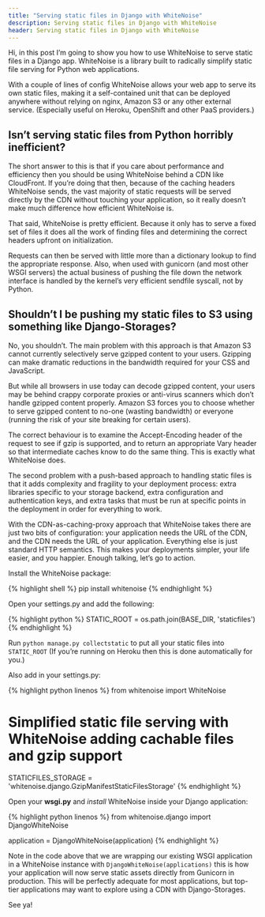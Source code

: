 ```yaml
---
title: "Serving static files in Django with WhiteNoise"
description: Serving static files in Django with WhiteNoise
header: Serving static files in Django with WhiteNoise
---
```


Hi, in this post I’m going to show you how to use WhiteNoise to serve static files in a Django app. WhiteNoise is a library built to radically simplify static file serving for Python web applications.

With a couple of lines of config WhiteNoise allows your web app to serve its own static files, making it a self-contained unit that can be deployed anywhere without relying on nginx, Amazon S3 or any other external service. (Especially useful on Heroku, OpenShift and other PaaS providers.)

## Isn’t serving static files from Python horribly inefficient?

The short answer to this is that if you care about performance and efficiency then you should be using WhiteNoise behind a CDN like CloudFront. If you’re doing that then, because of the caching headers WhiteNoise sends, the vast majority of static requests will be served directly by the CDN without touching your application, so it really doesn’t make much difference how efficient WhiteNoise is.

That said, WhiteNoise is pretty efficient. Because it only has to serve a fixed set of files it does all the work of finding files and determining the correct headers upfront on initialization.

Requests can then be served with little more than a dictionary lookup to find the appropriate response. Also, when used with gunicorn (and most other WSGI servers) the actual business of pushing the file down the network interface is handled by the kernel’s very efficient sendfile syscall, not by Python.

## Shouldn’t I be pushing my static files to S3 using something like Django-Storages?

No, you shouldn’t. The main problem with this approach is that Amazon S3 cannot currently selectively serve gzipped content to your users. Gzipping can make dramatic reductions in the bandwidth required for your CSS and JavaScript.

But while all browsers in use today can decode gzipped content, your users may be behind crappy corporate proxies or anti-virus scanners which don’t handle gzipped content properly. Amazon S3 forces you to choose whether to serve gzipped content to no-one (wasting bandwidth) or everyone (running the risk of your site breaking for certain users).

The correct behaviour is to examine the Accept-Encoding header of the request to see if gzip is supported, and to return an appropriate Vary header so that intermediate caches know to do the same thing. This is exactly what WhiteNoise does.

The second problem with a push-based approach to handling static files is that it adds complexity and fragility to your deployment process: extra libraries specific to your storage backend, extra configuration and authentication keys, and extra tasks that must be run at specific points in the deployment in order for everything to work.

With the CDN-as-caching-proxy approach that WhiteNoise takes there are just two bits of configuration: your application needs the URL of the CDN, and the CDN needs the URL of your application. Everything else is just standard HTTP semantics. This makes your deployments simpler, your life easier, and you happier. Enough talking, let’s go to action.

Install the WhiteNoise package:

{% highlight shell  %}
pip install whitenoise
{% endhighlight %}

Open your settings.py and add the following:

{% highlight python  %}
STATIC_ROOT = os.path.join(BASE_DIR, 'staticfiles')
{% endhighlight %}

Run `python manage.py collectstatic` to put all your static files into `STATIC_ROOT` (If you’re running on Heroku then this is done automatically for you.)

Also add in your settings.py:

{% highlight python linenos %}
from whitenoise import WhiteNoise

# Simplified static file serving with WhiteNoise adding cachable files and gzip support
STATICFILES_STORAGE = 'whitenoise.django.GzipManifestStaticFilesStorage'
{% endhighlight %}

Open your **wsgi.py** and *install* WhiteNoise inside your Django application:

{% highlight python linenos %}
from whitenoise.django import DjangoWhiteNoise

application = DjangoWhiteNoise(application)
{% endhighlight %}


Note in the code above that we are wrapping our existing WSGI application in a WhiteNoise instance with `DjangoWhiteNoise(applications)` this is how your application will now serve static assets directly from Gunicorn in production. This will be perfectly adequate for most applications, but top-tier applications may want to explore using a CDN with Django-Storages.

See ya!
